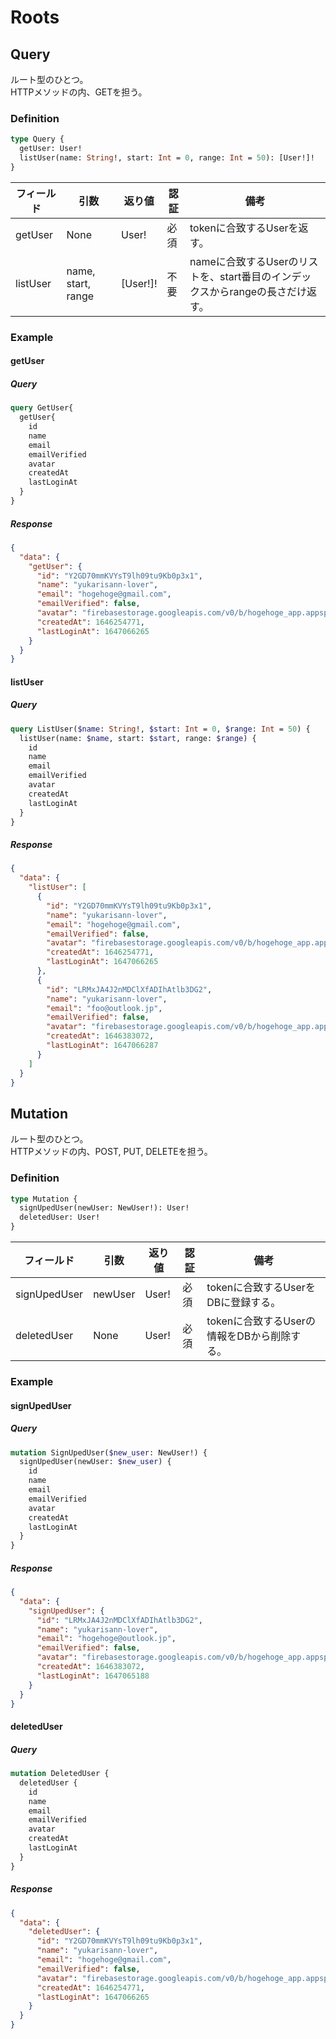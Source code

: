 # Roots

## Query

ルート型のひとつ。  
HTTPメソッドの内、GETを担う。

### Definition

```graphql
type Query {
  getUser: User!
  listUser(name: String!, start: Int = 0, range: Int = 50): [User!]!
}
```

|フィールド|引数|返り値|認証|備考|
|-|-|-|-|-|
|getUser|None|User!|必須|tokenに合致するUserを返す。|
|listUser|name, start, range|[User!]!|不要|nameに合致するUserのリストを、start番目のインデックスからrangeの長さだけ返す。|

### Example

#### getUser

##### Query

```graphql
query GetUser{
  getUser{
    id
    name
    email
    emailVerified
    avatar
    createdAt
    lastLoginAt
  }
}
```

##### Response

```json
{
  "data": {
    "getUser": {
      "id": "Y2GD70mmKVYsT9lh09tu9Kb0p3x1",
      "name": "yukarisann-lover",
      "email": "hogehoge@gmail.com",
      "emailVerified": false,
      "avatar": "firebasestorage.googleapis.com/v0/b/hogehoge_app.appspot.com/o/sys%2Fdefault_avatar.png?alt=media",
      "createdAt": 1646254771,
      "lastLoginAt": 1647066265
    }
  }
}
```

#### listUser

##### Query

```graphql
query ListUser($name: String!, $start: Int = 0, $range: Int = 50) {
  listUser(name: $name, start: $start, range: $range) {
    id
    name
    email
    emailVerified
    avatar
    createdAt
    lastLoginAt
  }
}
```

##### Response

```json
{
  "data": {
    "listUser": [
      {
        "id": "Y2GD70mmKVYsT9lh09tu9Kb0p3x1",
        "name": "yukarisann-lover",
        "email": "hogehoge@gmail.com",
        "emailVerified": false,
        "avatar": "firebasestorage.googleapis.com/v0/b/hogehoge_app.appspot.com/o/sys%2Fdefault_avatar.png?alt=media",
        "createdAt": 1646254771,
        "lastLoginAt": 1647066265
      },
      {
        "id": "LRMxJA4J2nMDClXfADIhAtlb3DG2",
        "name": "yukarisann-lover",
        "email": "foo@outlook.jp",
        "emailVerified": false,
        "avatar": "firebasestorage.googleapis.com/v0/b/hogehoge_app.appspot.com/o/sys%2Fdefault_avatar.png?alt=media",
        "createdAt": 1646383072,
        "lastLoginAt": 1647066287
      }
    ]
  }
}
```

## Mutation

ルート型のひとつ。  
HTTPメソッドの内、POST, PUT, DELETEを担う。

### Definition

```graphql
type Mutation {
  signUpedUser(newUser: NewUser!): User!
  deletedUser: User!
}
```

|フィールド|引数|返り値|認証|備考|
|-|-|-|-|-|
|signUpedUser|newUser|User!|必須|tokenに合致するUserをDBに登録する。|
|deletedUser|None|User!|必須|tokenに合致するUserの情報をDBから削除する。|

### Example

#### signUpedUser

##### Query

```graphql
mutation SignUpedUser($new_user: NewUser!) {
  signUpedUser(newUser: $new_user) {
    id
    name
    email
    emailVerified
    avatar
    createdAt
    lastLoginAt
  }
}
```

##### Response

```json
{
  "data": {
    "signUpedUser": {
      "id": "LRMxJA4J2nMDClXfADIhAtlb3DG2",
      "name": "yukarisann-lover",
      "email": "hogehoge@outlook.jp",
      "emailVerified": false,
      "avatar": "firebasestorage.googleapis.com/v0/b/hogehoge_app.appspot.com/o/sys%2Fdefault_avatar.png?alt=media",
      "createdAt": 1646383072,
      "lastLoginAt": 1647065188
    }
  }
}
```

#### deletedUser

##### Query

```graphql
mutation DeletedUser {
  deletedUser {
    id
    name
    email
    emailVerified
    avatar
    createdAt
    lastLoginAt
  }
}
```

##### Response

```json
{
  "data": {
    "deletedUser": {
      "id": "Y2GD70mmKVYsT9lh09tu9Kb0p3x1",
      "name": "yukarisann-lover",
      "email": "hogehoge@gmail.com",
      "emailVerified": false,
      "avatar": "firebasestorage.googleapis.com/v0/b/hogehoge_app.appspot.com/o/sys%2Fdefault_avatar.png?alt=media",
      "createdAt": 1646254771,
      "lastLoginAt": 1647066265
    }
  }
}
```